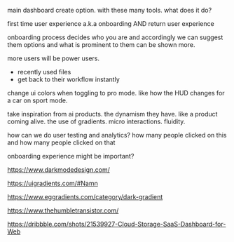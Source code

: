 main dashboard create option. with these many tools. what does it do?

first time user experience a.k.a onboarding AND return user experience

onboarding process decides who you are and accordingly we can suggest them options and what is prominent to them can be shown more.


more users will be power users.
- recently used files
- get back to their workflow instantly


change ui colors when toggling to pro mode. like how the HUD changes for a car on sport mode.

take inspiration from ai products. the dynamism they have. like a product coming alive. the use of gradients. micro interactions. fluidity. 

how can we do user testing and analytics? how many people clicked on this and how many people clicked on that

onboarding experience might be important?

https://www.darkmodedesign.com/

https://uigradients.com/#Namn

https://www.eggradients.com/category/dark-gradient

https://www.thehumbletransistor.com/



https://dribbble.com/shots/21539927-Cloud-Storage-SaaS-Dashboard-for-Web